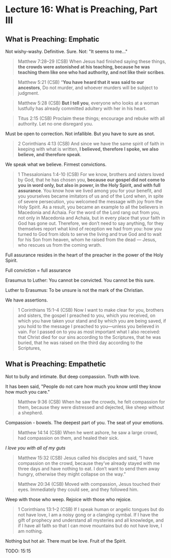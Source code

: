 # Lecture 16: What is Preaching, Part III

## What is Preaching: Emphatic

Not wishy-washy. Definitive. Sure. Not: "It seems to me..."

>Matthew 7:28–29 (CSB) When Jesus had finished saying these things, **the crowds were astonished at his teaching, because he was teaching them like one who had authority, and not like their scribes**.

>Matthew 5:21 (CSB) “**You have heard that it was said to our ancestors**, Do not murder, and whoever murders will be subject to judgment.

>Matthew 5:28 (CSB) **But I tell you**, everyone who looks at a woman lustfully has already committed adultery with her in his heart.

>Titus 2:15 (CSB) Proclaim these things; encourage and rebuke with all authority. Let no one disregard you.

Must be open to correction. Not infallible. But you have to sure as snot.

>2 Corinthians 4:13 (CSB) And since we have the same spirit of faith in keeping with what is written, **I believed, therefore I spoke, we also believe, and therefore speak**.

We speak what we believe. Firmest convictions.

>1 Thessalonians 1:4-10 (CSB) For we know, brothers and sisters loved by God, that he has chosen you, **because our gospel did not come to you in word only, but also in power, in the Holy Spirit, and with full assurance**. You know how we lived among you for your benefit, and you yourselves became imitators of us and of the Lord when, in spite of severe persecution, you welcomed the message with joy from the Holy Spirit. As a result, you became an example to all the believers in Macedonia and Achaia. For the word of the Lord rang out from you, not only in Macedonia and Achaia, but in every place that your faith in God has gone out. Therefore, we don’t need to say anything, for they themselves report what kind of reception we had from you: how you turned to God from idols to serve the living and true God and to wait for his Son from heaven, whom he raised from the dead — Jesus, who rescues us from the coming wrath.

Full assurance resides in the heart of the preacher in the power of the Holy Spirit.

Full conviction = full assurance

Erasumus to Luther: You cannot be convicted. You cannot be this sure.

Luther to Erasumus: To be unsure is not the mark of the Christian.

We have assertions.

>1 Corinthians 15:1–4 (CSB) Now I want to make clear for you, brothers and sisters, the gospel I preached to you, which you received, on which you have taken your stand and by which you are being saved, if you hold to the message I preached to you—unless you believed in vain. For I passed on to you as most important what I also received: that Christ died for our sins according to the Scriptures, that he was buried, that he was raised on the third day according to the Scriptures,

## What is Preaching: Empathetic

Not to bully and intimate. But deep compassion. Truth with love.

It has been said, "People do not care how much you know until they know how much you care."

>Matthew 9:36 (CSB) When he saw the crowds, he felt compassion for them, because they were distressed and dejected, like sheep without a shepherd.

Compassion - bowels. The deepest part of you. The seat of your emotions.

>Matthew 14:14 (CSB) When he went ashore, he saw a large crowd, had compassion on them, and healed their sick.

*I love you with all of my guts*

>Matthew 15:32 (CSB) Jesus called his disciples and said, “I have compassion on the crowd, because they’ve already stayed with me three days and have nothing to eat. I don’t want to send them away hungry, otherwise they might collapse on the way.”

>Matthew 20:34 (CSB) Moved with compassion, Jesus touched their eyes. Immediately they could see, and they followed him.

Weep with those who weep. Rejoice with those who rejoice.

>1 Corinthians 13:1–2 (CSB) If I speak human or angelic tongues but do not have love, I am a noisy gong or a clanging cymbal. If I have the gift of prophecy and understand all mysteries and all knowledge, and if I have all faith so that I can move mountains but do not have love, I am nothing.

Nothing but hot air. There must be love. Fruit of the Spirit.

TODO: 15:15